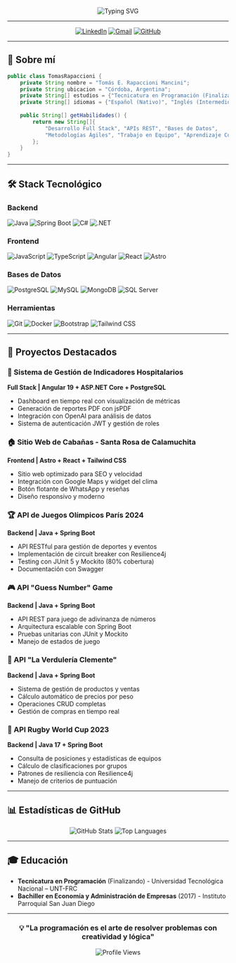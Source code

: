 <div align="center">
  <img src="https://readme-typing-svg.herokuapp.com?font=Fira+Code&pause=1000&color=00D4FF&center=true&vCenter=true&width=435&lines=Hola%2C+soy+Tom%C3%A1s+%F0%9F%91%8B;Desarrollador+Full+Stack;Estudiante+de+Programaci%C3%B3n;Apasionado+por+la+tecnolog%C3%ADa" alt="Typing SVG" />
</div>

---

<div align="center">
  
  [![LinkedIn](https://img.shields.io/badge/LinkedIn-0077B5?style=for-the-badge&logo=linkedin&logoColor=white)](https://www.linkedin.com/in/tomirapaccioni)
  [![Gmail](https://img.shields.io/badge/Gmail-D14836?style=for-the-badge&logo=gmail&logoColor=white)](mailto:tomirapaccioni@gmail.com)
  [![GitHub](https://img.shields.io/badge/GitHub-100000?style=for-the-badge&logo=github&logoColor=white)](https://github.com/114230-RAPACCIONI)
  
</div>

---

## 🚀 Sobre mí

```java
public class TomasRapaccioni {
    private String nombre = "Tomás E. Rapaccioni Mancini";
    private String ubicacion = "Córdoba, Argentina";
    private String[] estudios = {"Tecnicatura en Programación (Finalizando)", "Bachiller en Economía"};
    private String[] idiomas = {"Español (Nativo)", "Inglés (Intermedio)"};
    
    public String[] getHabilidades() {
        return new String[]{
            "Desarrollo Full Stack", "APIs REST", "Bases de Datos",
            "Metodologías Ágiles", "Trabajo en Equipo", "Aprendizaje Continuo"
        };
    }
}
```

---

## 🛠️ Stack Tecnológico

### Backend
![Java](https://img.shields.io/badge/Java-ED8B00?style=for-the-badge&logo=openjdk&logoColor=white)
![Spring Boot](https://img.shields.io/badge/Spring_Boot-6DB33F?style=for-the-badge&logo=spring-boot&logoColor=white)
![C#](https://img.shields.io/badge/C%23-239120?style=for-the-badge&logo=c-sharp&logoColor=white)
![.NET](https://img.shields.io/badge/.NET-5C2D91?style=for-the-badge&logo=.net&logoColor=white)

### Frontend
![JavaScript](https://img.shields.io/badge/JavaScript-F7DF1E?style=for-the-badge&logo=javascript&logoColor=black)
![TypeScript](https://img.shields.io/badge/TypeScript-007ACC?style=for-the-badge&logo=typescript&logoColor=white)
![Angular](https://img.shields.io/badge/Angular-DD0031?style=for-the-badge&logo=angular&logoColor=white)
![React](https://img.shields.io/badge/React-20232A?style=for-the-badge&logo=react&logoColor=61DAFB)
![Astro](https://img.shields.io/badge/Astro-FF5D01?style=for-the-badge&logo=astro&logoColor=white)

### Bases de Datos
![PostgreSQL](https://img.shields.io/badge/PostgreSQL-316192?style=for-the-badge&logo=postgresql&logoColor=white)
![MySQL](https://img.shields.io/badge/MySQL-00000F?style=for-the-badge&logo=mysql&logoColor=white)
![MongoDB](https://img.shields.io/badge/MongoDB-4EA94B?style=for-the-badge&logo=mongodb&logoColor=white)
![SQL Server](https://img.shields.io/badge/Microsoft_SQL_Server-CC2927?style=for-the-badge&logo=microsoft-sql-server&logoColor=white)

### Herramientas
![Git](https://img.shields.io/badge/Git-F05032?style=for-the-badge&logo=git&logoColor=white)
![Docker](https://img.shields.io/badge/Docker-2496ED?style=for-the-badge&logo=docker&logoColor=white)
![Bootstrap](https://img.shields.io/badge/Bootstrap-563D7C?style=for-the-badge&logo=bootstrap&logoColor=white)
![Tailwind CSS](https://img.shields.io/badge/Tailwind_CSS-38B2AC?style=for-the-badge&logo=tailwind-css&logoColor=white)

---

## 🎯 Proyectos Destacados

### 🏥 Sistema de Gestión de Indicadores Hospitalarios
**Full Stack | Angular 19 + ASP.NET Core + PostgreSQL**
- Dashboard en tiempo real con visualización de métricas
- Generación de reportes PDF con jsPDF
- Integración con OpenAI para análisis de datos
- Sistema de autenticación JWT y gestión de roles

### 🏠 Sitio Web de Cabañas - Santa Rosa de Calamuchita
**Frontend | Astro + React + Tailwind CSS**
- Sitio web optimizado para SEO y velocidad
- Integración con Google Maps y widget del clima
- Botón flotante de WhatsApp y reseñas
- Diseño responsivo y moderno

### 🏆 API de Juegos Olímpicos París 2024
**Backend | Java + Spring Boot**
- API RESTful para gestión de deportes y eventos
- Implementación de circuit breaker con Resilience4j
- Testing con JUnit 5 y Mockito (80% cobertura)
- Documentación con Swagger

### 🎮 API "Guess Number" Game
**Backend | Java + Spring Boot**
- API REST para juego de adivinanza de números
- Arquitectura escalable con Spring Boot
- Pruebas unitarias con JUnit y Mockito
- Manejo de estados de juego

### 🛒 API "La Verdulería Clemente"
**Backend | Java + Spring Boot**
- Sistema de gestión de productos y ventas
- Cálculo automático de precios por peso
- Operaciones CRUD completas
- Gestión de compras en tiempo real

### 🏉 API Rugby World Cup 2023
**Backend | Java 17 + Spring Boot**
- Consulta de posiciones y estadísticas de equipos
- Cálculo de clasificaciones por grupos
- Patrones de resiliencia con Resilience4j
- Manejo de criterios de puntuación

---

## 📊 Estadísticas de GitHub

<div align="center">
  <img src="https://github-readme-stats.vercel.app/api?username=114230-RAPACCIONI&show_icons=true&theme=radical&hide_border=true" alt="GitHub Stats" />
  <img src="https://github-readme-stats.vercel.app/api/top-langs/?username=114230-RAPACCIONI&layout=compact&theme=radical&hide_border=true" alt="Top Languages" />
</div>

---

## 🎓 Educación

- **Tecnicatura en Programación** (Finalizando) - Universidad Tecnológica Nacional – UNT-FRC
- **Bachiller en Economía y Administración de Empresas** (2017) - Instituto Parroquial San Juan Diego

---

<div align="center">
  
  ### 💡 "La programación es el arte de resolver problemas con creatividad y lógica"
  
  ![Profile Views](https://komarev.com/ghpvc/?username=114230-RAPACCIONI&color=blueviolet&style=for-the-badge)
  
</div>
